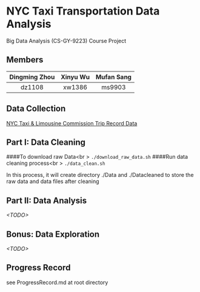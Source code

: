 # NYC Taxi Transportation Data Analysis
Big Data Analysis (CS-GY-9223) Course Project  

## Members
|Dingming Zhou	|Xinyu Wu		|Mufan Sang	|
|:-------------:|:-------------:|:---------:|
|dz1108			|xw1386		  	|ms9903 	|

## Data Collection
[NYC Taxi & Limousine Commission Trip Record Data](http://www.nyc.gov/html/tlc/html/about/trip_record_data.shtml)

## Part I: Data Cleaning
####To download raw Data<br \>
`./download_raw_data.sh`
####Run data cleaning process<br \>
`./data_clean.sh`

In this process, it will create directory ./Data and ./Datacleaned to store the raw data and data files after cleaning





## Part II: Data Analysis
*\<TODO\>*

## Bonus: Data Exploration
*\<TODO\>*

## Progress Record
see ProgressRecord.md at root directory